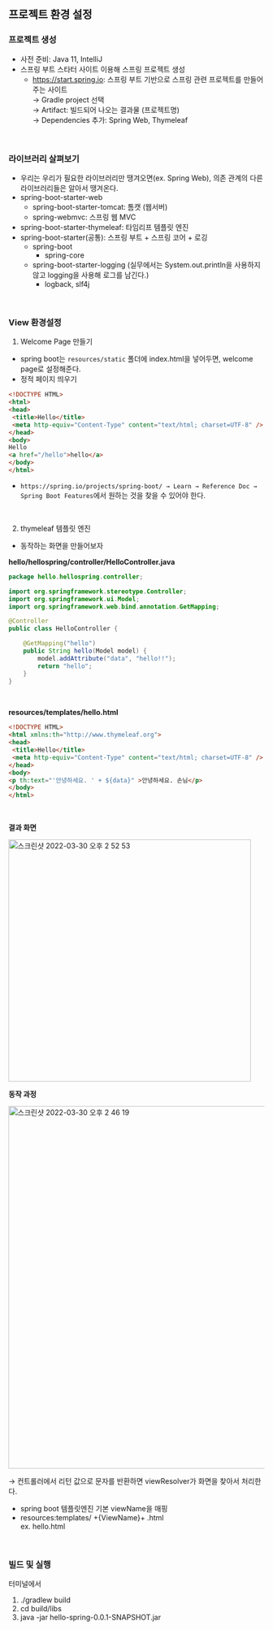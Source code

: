 ## 프로젝트 환경 설정
### 프로젝트 생성
- 사전 준비: Java 11, IntelliJ
- 스프링 부트 스타터 사이트 이용해 스프링 프로젝트 생성
  - https://start.spring.io: 스프링 부트 기반으로 스프링 관련 프로젝트를 만들어주는 사이트 <br>
  → Gradle project 선택 <br>
  → Artifact: 빌드되어 나오는 결과물 (프로젝트명) <br>
  → Dependencies 추가: Spring Web, Thymeleaf
<br>

### 라이브러리 살펴보기
- 우리는 우리가 필요한 라이브러리만 땡겨오면(ex. Spring Web), 의존 관계의 다른 라이브러리들은 알아서 땡겨온다.
- spring-boot-starter-web
    - spring-boot-starter-tomcat: 톰캣 (웹서버)
    - spring-webmvc: 스프링 웹 MVC
- spring-boot-starter-thymeleaf: 타임리프 템플릿 엔진
- spring-boot-starter(공통): 스프링 부트 + 스프링 코어 + 로깅
    - spring-boot
        - spring-core
    - spring-boot-starter-logging (실무에서는 System.out.println을 사용하지 않고 logging을 사용해 로그를 남긴다.)
        - logback, slf4j
<br>

### View 환경설정
1) Welcome Page 만들기
- spring boot는 `resources/static` 폴더에 index.html을 넣어두면, welcome page로 설정해준다.
- 정적 페이지 띄우기
```html
<!DOCTYPE HTML>
<html>
<head>
 <title>Hello</title>
 <meta http-equiv="Content-Type" content="text/html; charset=UTF-8" />
</head>
<body>
Hello
<a href="/hello">hello</a>
</body>
</html>
```
- `https://spring.io/projects/spring-boot/ → Learn → Reference Doc → Spring Boot Features`에서 원하는 것을 찾을 수 있어야 한다.
<br>

2) thymeleaf 템플릿 엔진
- 동작하는 화면을 만들어보자

**hello/hellospring/controller/HelloController.java**
```java
package hello.hellospring.controller;

import org.springframework.stereotype.Controller;
import org.springframework.ui.Model;
import org.springframework.web.bind.annotation.GetMapping;

@Controller
public class HelloController {

    @GetMapping("hello")
    public String hello(Model model) {
        model.addAttribute("data", "hello!!");
        return "hello";
    }
}
```
<br>

**resources/templates/hello.html**
```html
<!DOCTYPE HTML>
<html xmlns:th="http://www.thymeleaf.org">
<head>
 <title>Hello</title>
 <meta http-equiv="Content-Type" content="text/html; charset=UTF-8" />
</head>
<body>
<p th:text="'안녕하세요. ' + ${data}" >안녕하세요. 손님</p>
</body>
</html>
```
<br>

**결과 화면**

<img width="477" alt="스크린샷 2022-03-30 오후 2 52 53" src="https://user-images.githubusercontent.com/80838501/160760844-5c694d83-ded4-4bcc-8714-7cc3003f5c23.png">
<br>

**동작 과정**

<img width="714" alt="스크린샷 2022-03-30 오후 2 46 19" src="https://user-images.githubusercontent.com/80838501/160760051-95a50693-ab5e-4938-ad4f-7cf533363be1.png">

→ 컨트롤러에서 리턴 값으로 문자를 반환하면 viewResolver가 화면을 찾아서 처리한다.
  - spring boot 템플릿엔진 기본 viewName을 매핑
  - resources:templates/ +{ViewName}+ .html <br>
    ex. hello.html
<br>

### 빌드 및 실행
터미널에서 
1. ./gradlew build
2. cd build/libs
3. java -jar hello-spring-0.0.1-SNAPSHOT.jar
